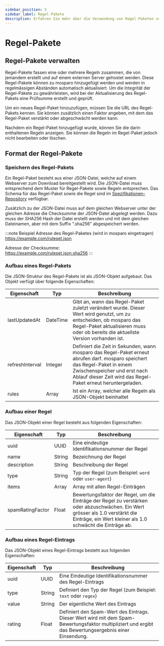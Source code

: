 ```yaml
---
sidebar_position: 5
sidebar_label: Regel-Pakete
description: Erfahren Sie mehr über die Verwendung von Regel-Paketen sowie den Aufbau eines Regel-Paketes.
---
```


# Regel-Pakete

## Regel-Pakete verwalten

Regel-Pakete fassen eine oder mehrere Regeln zusammen, die von jemandem erstellt und auf einem externen Server gehostet werden. Diese Regel-Pakete können zu mosparo hinzugefügt werden und werden in regelmässigen Abständen automatisch aktualisiert. Um die Integrität der Regel-Pakete zu gewährleisten, wird bei der Aktualisierung des Regel-Pakets eine Prüfsumme erstellt und geprüft.

Um ein neues Regel-Paket hinzuzufügen, müssen Sie die URL des Regel-Pakets kennen. Sie können zusätzlich einen Faktor angeben, mit dem das Regel-Paket verstärkt oder abgeschwächt werden kann.

Nachdem ein Regel-Paket hinzugefügt wurde, können Sie die darin enthaltenen Regeln anzeigen. Sie können die Regeln im Regel-Paket jedoch nicht bearbeiten oder löschen.

## Format der Regel-Pakete

### Speichern des Regel-Pakets

Ein Regel-Paket besteht aus einer JSON-Datei, welche auf einem Webserver zum Download bereitgestellt wird. Die JSON-Datei muss entsprechend dem Muster für Regel-Pakete sowie Regeln entsprechen. Das Schema für das Regel-Paket sowie die Regel sind im [Spezifikationen-Repository](https://github.com/mosparo/specifications) verfügbar.

Zusätzlich zu der JSON-Datei muss auf dem gleichen Webserver unter der gleichen Adresse die Checksumme der JSON-Datei abgelegt werden. Dazu muss der SHA256 Hash der Datei erstellt werden und mit dem gleichen Dateinamen, aber mit dem Suffix “.sha256” abgespeichert werden.

:::note Beispiel
Adresse des Regel-Paketes (wird in mosparo eingetragen)<br />
https://example.com/ruleset.json

Adresse der Checksumme:<br />
https://example.com/ruleset.json.sha256
:::

### Aufbau eines Regel-Pakets

Die JSON-Struktur des Regel-Pakets ist als JSON-Objekt aufgebaut. Das Objekt verfügt über folgende Eigenschaften:

| Eigenschaft     | Typ      | Beschreibung                                                                                                                                                                                                                |
|-----------------|----------|-----------------------------------------------------------------------------------------------------------------------------------------------------------------------------------------------------------------------------|
| lastUpdatedAt   | DateTime | Gibt an, wann das Regel-Paket zuletzt verändert wurde. Dieser Wert wird genutzt, um zu entscheiden, ob mosparo das Regel-Paket aktualisieren muss oder ob bereits die aktuellste Version vorhanden ist.                     |
| refreshInterval | Integer  | Definiert die Zeit in Sekunden, wann mosparo das Regel-Paket erneut abrufen darf. mosparo speichert das Regel-Paket in einem Zwischenspeicher und erst nach Ablauf dieser Zeit wird das Regel-Paket erneut heruntergeladen. |
| rules           | Array    | Ist ein Array, welcher alle Regeln als JSON-Objekt beinhaltet                                                                                                                                                               |

### Aufbau einer Regel

Das JSON-Objekt einer Regel besteht aus folgenden Eigenschaften:

| Eigenschaft      | Typ    | Beschreibung                                                                                                                                                                                 |
|------------------|--------|----------------------------------------------------------------------------------------------------------------------------------------------------------------------------------------------|
| uuid             | UUID   | Eine eindeutige Identifikationsnummer der Regel                                                                                                                                              |
| name             | String | Bezeichnung der Regel                                                                                                                                                                        |
| description      | String | Beschreibung der Regel                                                                                                                                                                       |
| type             | String | Typ der Regel (zum Beispiel: `word` oder `user-agent`)                                                                                                                                       |
| items            | Array  | Array mit allen Regel-Einträgen                                                                                                                                                              |
| spamRatingFactor | Float  | Bewertungsfaktor der Regel, um die Einträge der Regel zu verstärken oder abzuschwächen. Ein Wert grösser als 1.0 verstärkt die Einträge, ein Wert kleiner als 1.0 schwächt die Einträge ab.  |

### Aufbau eines Regel-Eintrags

Das JSON-Objekt eines Regel-Eintrags besteht aus folgenden Eigenschaften:

| Eigenschaft | Typ    | Beschreibung                                                                                                                                            |
|-------------|--------|---------------------------------------------------------------------------------------------------------------------------------------------------------|
| uuid        | UUID   | Eine Eindeutige Identifikationsnummer des Regel-Eintrags                                                                                                |
| type        | String | Definiert den Typ der Regel (zum Beispiel: `text` oder `regex`)                                                                                         | 
| value       | String | Der eigentliche Wert des Eintrags                                                                                                                       |
| rating      | Float  | Definiert den Spam-Wert des Eintrags. Dieser Wert wird mit dem Spam-Bewertungsfaktor multipliziert und ergibt das Bewertungsergebnis einer Einsendung.  |

